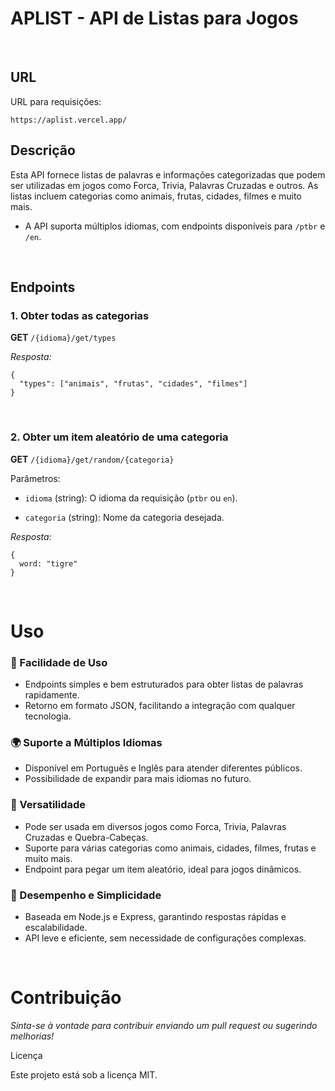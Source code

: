 # APLIST -  API de Listas para Jogos

<br />

## URL

URL para requisições:
```
https://aplist.vercel.app/
```


## Descrição

Esta API fornece listas de palavras e informações categorizadas que podem ser utilizadas em jogos como Forca, Trivia, Palavras Cruzadas e outros. As listas incluem categorias como animais, frutas, cidades, filmes e muito mais.

- A API suporta múltiplos idiomas, com endpoints disponíveis para `/ptbr` e `/en`.

<br />

## Endpoints

### 1. Obter todas as categorias

**GET** `/{idioma}/get/types`

*Resposta:*

```
{
  "types": ["animais", "frutas", "cidades", "filmes"]
}
```
<br />

### 2. Obter um item aleatório de uma categoria

**GET** `/{idioma}/get/random/{categoria}`

Parâmetros:

- `idioma` (string): O idioma da requisição (`ptbr` ou `en`).

- `categoria` (string): Nome da categoria desejada.


*Resposta:*
```
{
  word: "tigre"
}
```
<br />


# Uso

### 🚀 Facilidade de Uso
- Endpoints simples e bem estruturados para obter listas de palavras rapidamente.
- Retorno em formato JSON, facilitando a integração com qualquer tecnologia.

### 🌍 Suporte a Múltiplos Idiomas
- Disponível em Português e Inglês para atender diferentes públicos.
- Possibilidade de expandir para mais idiomas no futuro.

### 🎲 Versatilidade
- Pode ser usada em diversos jogos como Forca, Trivia, Palavras Cruzadas e Quebra-Cabeças.
- Suporte para várias categorias como animais, cidades, filmes, frutas e muito mais.
- Endpoint para pegar um item aleatório, ideal para jogos dinâmicos.

### 💨 Desempenho e Simplicidade
- Baseada em Node.js e Express, garantindo respostas rápidas e escalabilidade.
- API leve e eficiente, sem necessidade de configurações complexas.

<br />

# Contribuição

*Sinta-se à vontade para contribuir enviando um pull request ou sugerindo melhorias!*

Licença

Este projeto está sob a licença MIT.


